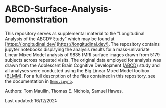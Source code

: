 # ABCD-Surface-Analysis-Demonstration

This repository serves as supplemental material to the "Longitudinal Analysis of the ABCD® Study" which may be found at [https://longitudinal.dev/](https://longitudinal.dev/). The repository contains jupyter notebooks displaying the analysis results for a mass-univariate Linear Mixed Model analysis of 9835 fMRI surface images drawn from 5179 subjects across repeated visits. The original data employed for analysis was drawn from the Adolescent Brain Cognitive Development ([ABCD](https://abcdstudy.org/)) study and all analyses were conducted using the Big Linear Mixed Model toolbox ([BLMM](https://github.com/TomMaullin/BLMM)). For a full description of the files contained in this repository, see the documentation in [`Demo.ipynb`](https://github.com/TomMaullin/ABCD-Surface-Analysis-Demonstration/blob/main/Demo.ipynb).


Authors: Tom Maullin, Thomas E. Nichols, Samuel Hawes.

Last updated: 16/12/2024
